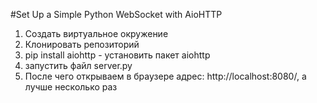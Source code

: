 #Set Up a Simple Python WebSocket with AioHTTP
1. Создать виртуальное окружение
2. Клонировать репозиторий
3. pip install aiohttp -  установить пакет aiohttp
4. запустить файл server.py
5. После чего открываем в браузере адрес: http://localhost:8080/, а лучше несколько раз
